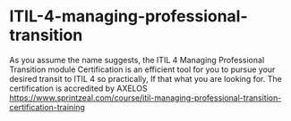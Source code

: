 # ITIL-4-managing-professional-transition
As you assume the name suggests, the ITIL 4 Managing Professional Transition module Certification is an efficient tool for you to pursue your desired transit to ITIL 4 so practically, If that what you are looking for. The certification is accredited by AXELOS https://www.sprintzeal.com/course/itil-managing-professional-transition-certification-training
